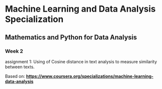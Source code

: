 # Machine Learning and Data Analysis Specialization
## Mathematics and Python for Data Analysis
### Week 2
assignment 1: Using of Cosine distance in text analysis to measure similarity between texts.

Based on: <b>https://www.coursera.org/specializations/machine-learning-data-analysis